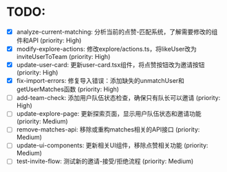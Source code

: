 # TODO:

- [x] analyze-current-matching: 分析当前的点赞-匹配系统，了解需要修改的组件和API (priority: High)
- [x] modify-explore-actions: 修改explore/actions.ts，将likeUser改为inviteUserToTeam (priority: High)
- [x] update-user-card: 更新user-card.tsx组件，将点赞按钮改为邀请按钮 (priority: High)
- [x] fix-import-errors: 修复导入错误：添加缺失的unmatchUser和getUserMatches函数 (priority: High)
- [ ] add-team-check: 添加用户队伍状态检查，确保只有队长可以邀请 (priority: High)
- [ ] update-explore-page: 更新探索页面，显示用户队伍状态和邀请功能 (priority: Medium)
- [ ] remove-matches-api: 移除或重构matches相关的API接口 (priority: Medium)
- [ ] update-ui-components: 更新相关UI组件，移除点赞相关功能 (priority: Medium)
- [ ] test-invite-flow: 测试新的邀请-接受/拒绝流程 (priority: Medium)
